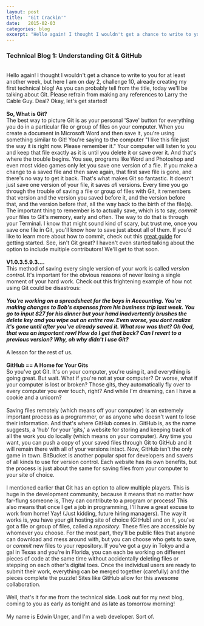 ```yaml
---
layout: post
title:  "Git Crackin'"
date:   2015-02-03
categories: blog
excerpt: "Hello again! I thought I wouldn't get a chance to write to you for at least another week, but here I am on day 2, challenge 10, already creating my first technical blog! As you can probably tell from the title, today we'll be talking about Git. Please refrain from making any references to Larry the Cable Guy. Deal? Okay, let's get started!"
---
```


<h3>Technical Blog 1: Understanding Git & GitHub</h3>
<br/>
Hello again! I thought I wouldn't get a chance to write to you for at least another week, but here I am on day 2, challenge 10, already creating my first technical blog! As you can probably tell from the title, today we'll be talking about Git. Please refrain from making any references to Larry the Cable Guy. Deal? Okay, let's get started!
<br/>
<br/>
<strong>So, What is Git?</strong><br>
The best way to picture Git is as your personal 'Save' button for everything you do in a particular file or group of files on your computer. When you create a document in Microsoft Word and then save it, you're using something similar to Git! You're saying to the computer "I like this file just the way it is right now. Please remember it." Your computer will listen to you and keep that file exactly as it is until you delete it or save over it. And that's where the trouble begins. You see, programs like Word and Photoshop and even most video games only let you save one version of a file. If you make a change to a saved file and then save again, that first save file is gone, and there's no way to get it back. That's what makes Git so fantastic. It doesn't just save one version of your file, it saves <em>all</em>  versions. Every time you go through the trouble of saving a file or group of files with Git, it remembers that version and the version you saved before it, and the version before that, and the version before that, all the way back to the birth of the file(s). The important thing to remember is to actually save, which is to say, <em>commit</em> your files to Git's memory, early and often. The way to do that is through your Terminal. I know that might sound kind of scary, but trust me, once you save one file in Git, you'll know how to save just about all of them. If you'd like to learn more about how to commit, check out this <a href = "http://rogerdudler.github.io/git-guide/">great guide</a> for getting started. See, isn't Git great? I haven't even started talking about the option to include multiple contributors! We'll get to that soon.
<br/>
<br/>
<strong>V1.0.3.5.9.3....</strong><br>
This method of saving every single version of your work is called <em>version control</em>. It's important for the obvious reasons of never losing a single moment of your hard work. Check out this frightening example of how not using Git could be disastrous:
<br/>
<br/>
<em><strong>You're working on a spreadsheet for the boys in Accounting. You're making changes to Bob's expenses from his business trip last week. You go to input $27 for his dinner but your hand inadvertently brushes the delete key and you wipe out an entire row. Even worse, you dont realize it's gone until after you've already saved it. What row was that? Oh God, that was an important row! How do I get that back? Can I revert to a previous version? Why, oh why didn't I use Git?</strong></em>
<br/>
<br/>
A lesson for the rest of us.
<br/>
<br/>
<strong>GitHub == A Home for Your Gits</strong><br>
So you've got Git. It's on your computer, you're using it, and everything is going great. But wait. What if you're not at your computer? Or worse, what if your computer is lost or broken? Those gits, they automatically fly over to every computer you ever touch, right? And while I'm dreaming, can I have a cookie and a unicorn?
<br/>
<br/>
Saving files remotely (which means off your computer) is an extremely important process as a programmer, or as anyone who doesn't want to lose their information. And that's where GitHub comes in. GitHub is, as the name suggests, a 'hub' for your 'gits,' a website for storing and keeping track of all the work you do locally (which means on your computer). Any time you want, you can push a copy of your saved files through Git to GitHub and it will remain there with all of your versions intact. Now, GitHub isn't the only game in town. BitBucket is another popular spot for developers and savers of all kinds to use for version control. Each website has its own benefits, but the process is just about the same for saving files from your computer to your site of choice.
<br/>
<br/>
I mentioned earlier that Git has an option to allow multiple players. This is huge in the development community, because it means that no matter how far-flung someone is, They can contribute to a program or process! This also means that once I get a job in programming, I'll have a great excuse to work from home! Yay! (Just kidding, future hiring managers). The way it works is, you have your git hosting site of choice (GitHub) and on it, you've got a file or group of files, called a <em>repository</em>. These files are accessible by whomever you choose. For the most part, they'll be public files that anyone can download and mess around with, but you can choose who gets to save, or <em>commit</em> new files to your repository. If you've got a guy in Tokyo and a gal in Texas and you're in Florida, you can each be working on different pieces of code at the same time without accidentally deleting files or stepping on each other's digital toes. Once the individual users are ready to submit their work, everything can be merged together (carefully) and the pieces complete the puzzle! Sites like GitHub allow for this awesome collaboration.
<br/>
<br/>
Well, that's it for me from the technical side. Look out for my next blog, coming to you as early as tonight and as late as tomorrow morning!
<br/>
<br/>
My name is Edwin Unger, and I'm a web developer. Sort of.
